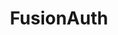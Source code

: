 ---
facebook: https://facebook.com/fusionauth
git: https://github.com/FusionAuth
linkedin: https://linkedin.com/company/fusionauth
logohandle: fusionauthio
sort: fusionauth
title: FusionAuth
twitter: https://x.com/fusionauth
website: https://fusionauth.io/
---